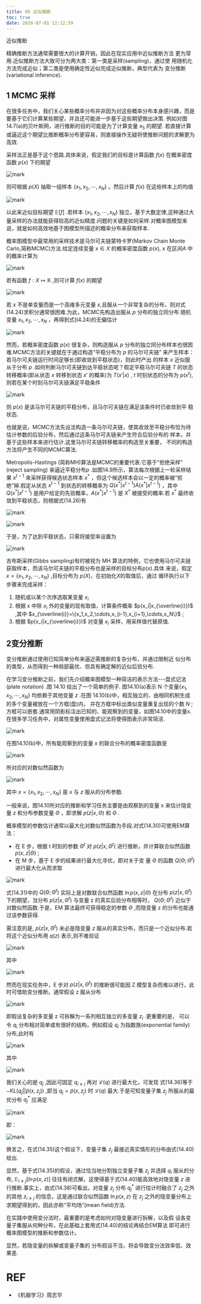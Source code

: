 ```yaml
---
title: 05 近似推断
toc: true
date: 2018-07-01 12:12:59
---
```


近似推断

精确推断方法通常需要很大的计算开销，因此在现实应用中近似推断方法 更为常用.近似推断方法大致可分为两大类：第一类是采样(sampling)，通过使 用随机化方法完成近似；第二类是使用确定性近似完成近似推断，典型代表为 变分推断(variational inference).

## 1 MCMC 采样

在很多任务中，我们关心某些概率分布并非因为对这些概率分布本身感兴趣，而是要基于它们计算某些期望，并且还可能进一步基于这些期望做出决策. 例如对图14.7(a)的贝叶斯网，进行推断的目的可能是为了计算变量 $x_5$ 的期望. 若直接计算或逼近这个期望比推断概率分布更容易，则直接操作无疑将使推断问题的求解更为高效.

采样法正是基于这个思路.具体来说，假定我们的目标是计算函数 $f(x)$ 在概率密度函数 $p(x)$ 下的期望

![mark](http://pacdb2bfr.bkt.clouddn.com/blog/image/180701/36LiajK4ec.png?imageslim)

则可根据 $p(X)$ 抽取一组样本 $\{x_1,x_2,\cdots ,x_N\}$ 。然后计算 $f(x)$ 在这些样本上的均值

![mark](http://pacdb2bfr.bkt.clouddn.com/blog/image/180701/8k74Lc0LC1.png?imageslim)

以此来近似目标期望 $\mathbb{E}[f]$ .若样本 $\{x_1,x_2,\cdots,x_N\}$ 独立，基于大数定律,这种通过大量采样的办法就能获得较高的近似精度.问题的关键是如何采样.对概率图模型来说，就是如何高效地基于图模型所描述的概率分布来获取样本.

概率图模型中最常用的采样技术是马尔可夫链蒙特卡罗(Markov Chain Monte Carlo,简称MCMC)方法.给定连续变量 $x\in X$ 的槪率密度函数 $p(x)$, $x$ 在区间$A$ 中的概率计算为

![mark](http://pacdb2bfr.bkt.clouddn.com/blog/image/180701/jILf4Bibk0.png?imageslim)

若有函数 $f:X\mapsto \mathbb{R}$ ,则可计算 $f(x)$ 的期望

![mark](http://pacdb2bfr.bkt.clouddn.com/blog/image/180701/dl6HDGEmdb.png?imageslim)

若 $x$ 不是单变量而是一个高维多元变量 $x$,且服从一个非常复杂的分布，则对式(14.24)求积分通常很困难.为此，MCMC先构造出服从 $p$ 分布的独立同分布 随机变量 $x_1,x_2,\cdots,x_N$ ，再得到式(I4.24)的无偏估计

![mark](http://pacdb2bfr.bkt.clouddn.com/blog/image/180701/Ia6fBbedj6.png?imageslim)

然而，若概率密度函数 $p(x)$ 很复杂，则构造服从 $p$ 分布的独立同分布样本也很困难.MCMC方法的关键就在于通过构造“平稳分布为 $p$ 的马尔可夫链” 来产生样本：若马尔可夫链运行时间足够长(即收敛到平稳状态)，则此时产出 的样本 $x$ 近似服从于分布 $p$ .如何判断马尔可夫链到达平稳状态呢？假定平稳马尔可夫链 $T$ 的状态转移概率(即从状态 $x$ 转移到状态 $x'$ 的概率)为 $T(x'|x)$ , $t$ 时刻状态的分布为 $p(x^t)$,则若在某个时刻马尔可夫链满足平稳条件

![mark](http://pacdb2bfr.bkt.clouddn.com/blog/image/180701/FlgIiDcJ7d.png?imageslim)

则 $p(x)$ 是该马尔可夫链的平稳分布，且马尔可夫链在满足该条件时已收敛到平 稳状态.

也就是说，MCMC方法先设法构造一条马尔可夫链，使其收敛至平稳分布恰为待估计参数的后验分布，然后通过这条马尔可夫链来产生符合后验分布的 样本，并基于这些样本来进行估计.这里马尔可夫链转移概率的构造至关重要， 不同的构造方法将产生不同的MCMC算法.


Metropolis-Hastings (简称MH)算法是MCMC的重要代表.它基于“拒绝采样” (reject sampling) 来逼近平稳分布$p$ .如图14.9所示，算法每次根据上一轮采样结果 $x^{t-1}$ 来采样获得候选状态样本 $x^*$ ，但这个候选样本会以一定的概率被“拒绝”掉.假定从状态 $x^{t-1}$ 到状态的转移概率为 $Q(x^*|x^{t-1})A(x^*|x^{t-1})$ ，其中 $Q(x^*|x^{t-1})$ 是用户给定的先验概率，$A(x^* | x^{t-1})$ 是 $X^*$ 被接受的概率.若 $x^*$ 最终收敛到平稳状态，则根据式(14.26)有

![mark](http://pacdb2bfr.bkt.clouddn.com/blog/image/180701/H0m54J4F5f.png?imageslim)

![mark](http://pacdb2bfr.bkt.clouddn.com/blog/image/180701/B7DJfdd7e8.png?imageslim)

于是，为了达到平稳状态，只需将接受率设置为

![mark](http://pacdb2bfr.bkt.clouddn.com/blog/image/180701/mIk32812k5.png?imageslim)



吉布斯采样(Gibbs sampling)有时被视为 MH 算法的特例，它也使用马尔可夫链获取样本，而该马尔可夫链的平稳分布也是采样的目标分布$p(x)$.具体 来说，假定 $x=\{x_1,x_2,\cdots,x_N\}$ ,目标分布为 $p(X)$，在初始化$X$的取值后，通过 循环执行以下步骤来完成采样：

1. 随机或以某个次序选取某变量 $x_i$
2. 根据 $x$ 中除 $x_i$ 外的变量的现有取值，计算条件概率 $p(x_i|x_{\overline{i}})$ ,其中 $x_{\overline{i}}=\{x_1,x_2,\cdots,x_{i-1},x_{i+1},\cdots,x_N\}$ ;
3. 根据 $p(x_i|x_{\overline{i}})$ 对变量 $x_i$ 采样，用采样值代替原值.

##  2变分推断

变分推断通过使用已知简单分布来逼近需推断的复杂分布，并通过限制近 似分布的类型，从而得到一种局部最优、但具有确定解的近似后验分布.

在学习变分推断之前，我们先介绍概率图模型一种简洁的表示方法---盘式记法(plate notation) .图 14.10 给出了一个简单的例子. 图14.10(a)表示 N 个变量$\{x_1,x_2,\cdots,x_N\}$ 均依赖于其他变量 $z$ .在图 14.10(b)中，相互独立的、由相同机制生成的多个变量被放在一个方框(盘)内， 并在方框中标出类似变量重复出现的个数 $N$ ;方框可以嵌套.通常用阴影标注出已知的、能观察到的变量，如图14.10中的变量x.在很多学习任务中，对属性变量使用盘式记法将使得图表示非常简洁.


![mark](http://pacdb2bfr.bkt.clouddn.com/blog/image/180701/40L08aGHiK.png?imageslim)


在图14.10(b)中，所有能观察到的变量 x 的联合分布的概率密度函数是

![mark](http://pacdb2bfr.bkt.clouddn.com/blog/image/180701/07klalIlaj.png?imageslim)

所对应的对数似然函数为

![mark](http://pacdb2bfr.bkt.clouddn.com/blog/image/180701/E7fDKmEIk8.png?imageslim)

其中 $x =\{x_1,x_2,\cdots,x_N\}$ 是 $x$ 与 $z$ 服从的分布参数.

一般来说，图14.10所对应的推断和学习任务主要是由观察到的变量 x 来估计隐变量 z 和分布参数变量 $\Theta$ ，即求解 $p(z|x,\Theta)$ 和 $\Theta$ .


概率模型的参数估计通常以最大化对数似然函数为手段.对式(14.30)可使用EM算法：
- 在 E 步，根据 t 时刻的参数 $\Theta^t$ 对 $p(z|x,\Theta^t($ 进行推断，并计算联合似然函数 $p(x,z|\Theta)$ ;
- 在 M 步，基于 E 步的结果进行最大化寻优，即对关于变 量 $\Theta$ 的函数 $Q(\Theta;\Theta^t)$ 进行最大化从而求取

![mark](http://pacdb2bfr.bkt.clouddn.com/blog/image/180701/15FhleaaId.png?imageslim)

式(14.31)中的 $Q(\Theta;\Theta^t)$ 实际上是对数联合似然函数 $ln\,p(x,z|\Theta)$ 在分布 $p(z|x,\Theta^t)$ 下的期望，当分布  $p(z|x,\Theta^t)$ 与变量 z 的真实后验分布相等时， $Q(\Theta;\Theta^t)$ 近似于对数似然函数.于是，EM 算法最终可获得稳定的参数 $\Theta$ ,而隐变量 z 的分布也能通过该参数获得.

需注意的是, $p(z|x,\Theta^t)$ 未必是隐变量 $z$ 服从的真实分布，而只是一个近似分布.若将这个近似分布用 $q(z)$ 表示,则不难验证

![mark](http://pacdb2bfr.bkt.clouddn.com/blog/image/180701/gmCf53EIBC.png?imageslim)

其中

![mark](http://pacdb2bfr.bkt.clouddn.com/blog/image/180701/f3gGkhE9hl.png?imageslim)


然而在现实任务中，E 步对 $p(z|x,\Theta^t)$  的推断很可能因 Z 模型复杂而难以进行，此时可借助变分推断。通常假设 z 服从分布

![mark](http://pacdb2bfr.bkt.clouddn.com/blog/image/180701/bH1k1jBA6I.png?imageslim)


即假设复杂的多变量 z 可拆解为一系列相互独立的多变量 $z_i$ .更重要的是， 可以令 $q_i$ 分布相对简单或有很好的结构，例如假设 $q_i$ 为指数族(exponential family)分布,此时有

![mark](http://pacdb2bfr.bkt.clouddn.com/blog/image/180701/l2Igbkk0d1.png?imageslim)


其中

![mark](http://pacdb2bfr.bkt.clouddn.com/blog/image/180701/AhJgfdeiLJ.png?imageslim)


我们关心的是 $q_j$ ,因此可固定 $q_{i\neq j}$ 再对 $\mathcal{L}(q)$ 进行最大化，可发现 式(14.36)等于 $-KL(q_j||\widetilde{p}(x,z_j))$ ,即当 $q_j=\widetilde{p}(x,z_j)$ 时 $\mathcal{L}(q)$ 最大.于是可知变量子集 $z_j$ 所服从的最优分布 $q_j^*$ 应满足

![mark](http://pacdb2bfr.bkt.clouddn.com/blog/image/180701/K5l28e17e9.png?imageslim)

即：

![mark](http://pacdb2bfr.bkt.clouddn.com/blog/image/180701/cm6dB3gbII.png?imageslim)


换言之，在式(14.35)这个假设下，变量子集 $z_j$ 最接近真实情形的分布由式(14.40)给出.

显然，基于式(14.35)的假设，通过恰当地分割独立变量子集 $z_j$ 并选择 $q_i$ 服从的分布,  $\mathbb{E}_{i\neq j}[ln\,p(x,z)]$ 往往有闭式解，这使得基于式(14.40)能高效地对隐变量 $z$ 进行推断.事实上，由式(14.38)可看出，对变量 $z_j$ 分布 $q_j^*$ 进行估计时融合了 $z_j$ 之外的其他 $z_{i\neq j}$ 的信息，这是通过联合似然函数 $ln\,p(x,z)$ 在 $z_j$ 之外的隐变量分布上求期望得到的，因此亦称“平均场”(mean field)方法.

在实践中使用变分法时，最重要的是考虑如何对隐变量进行拆解，以及假 设各变量子集服从何种分布，在此基础上套用式(14.40)的结论再结合EM算法 即可进行概率图模型的推断和参数估计。

显然，若隐变量的拆解或变量子集的 分布假设不当，将会导致变分法效率低、效果差.







# REF
- 《机器学习》周志华
